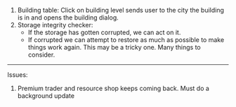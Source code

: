 1. Building table: Click on building level sends user to the city the building is in and opens the building dialog.
2. Storage integrity checker:
    - If the storage has gotten corrupted, we can act on it.
    - If corrupted we can attempt to restore as much as possible to make things work again. This may be a tricky one. Many things to consider.


---------------------------------------------------------------------

Issues:
1. Premium trader and resource shop keeps coming back. Must do a background update 